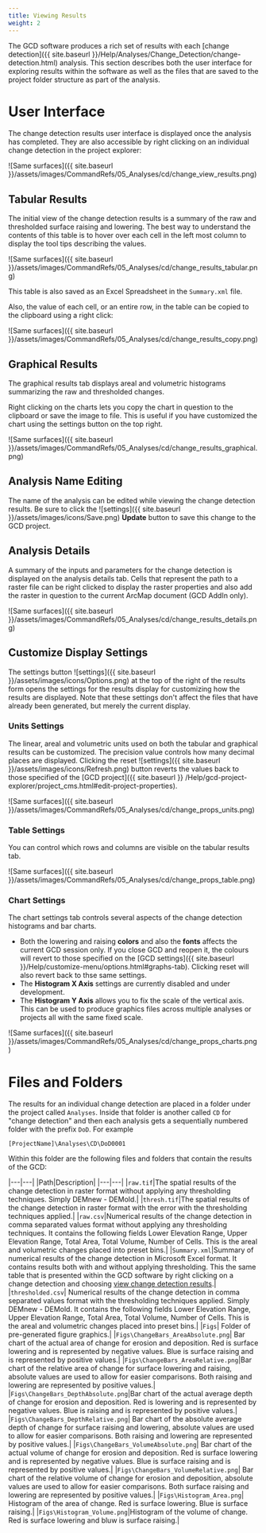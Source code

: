 ```yaml
---
title: Viewing Results
weight: 2
---
```


The GCD software produces a rich set of results with each [change detection]({{ site.baseurl }}/Help/Analyses/Change_Detection/change-detection.html) analysis. This section describes both the user interface for exploring results within the software as well as the files that are saved to the project folder structure as part of the analysis.

# User Interface

The change detection results user interface is displayed once the analysis has completed. They are also accessible by right clicking on an individual change detection in the project explorer:

![Same surfaces]({{ site.baseurl }}/assets/images/CommandRefs/05_Analyses/cd/change_view_results.png)

## Tabular Results

The initial view of the change detection results is a summary of the raw and thresholded surface raising and lowering. The best way to understand the contents of this table is to hover over each cell in the left most column to display the tool tips describing the values.

![Same surfaces]({{ site.baseurl }}/assets/images/CommandRefs/05_Analyses/cd/change_results_tabular.png)

This table is also saved as an Excel Spreadsheet in the `Summary.xml` file.

Also, the value of each cell, or an entire row, in the table can be copied to the clipboard using a right click:

![Same surfaces]({{ site.baseurl }}/assets/images/CommandRefs/05_Analyses/cd/change_results_copy.png)

## Graphical Results

The graphical results tab displays areal and volumetric histograms summarizing the raw and thresholded changes.

Right clicking on the charts lets you copy the chart in question to the clipboard or save the image to file. This is useful if you have customized the chart using the settings button on the top right.

![Same surfaces]({{ site.baseurl }}/assets/images/CommandRefs/05_Analyses/cd/change_results_graphical.png)

## Analysis Name Editing

The name of the analysis can be edited while viewing the change detection results. Be sure to click the ![settings]({{ site.baseurl }}/assets/images/icons/Save.png) **Update** button to save this change to the GCD project.

## Analysis Details

A summary of the inputs and parameters for the change detection is displayed on the analysis details tab. Cells that represent the path to a raster file can be right clicked to display the raster properties and also add the raster in question to the current ArcMap document (GCD AddIn only).

![Same surfaces]({{ site.baseurl }}/assets/images/CommandRefs/05_Analyses/cd/change_results_details.png)

## Customize Display Settings

The settings button ![settings]({{ site.baseurl }}/assets/images/icons/Options.png) at the top of the right of the results form opens the settings for the results display for customizing how the results are displayed. Note that these settings don't affect the files that have already been generated, but merely the current display.

### Units Settings

The linear, areal and volumetric units used on both the tabular and graphical results can be customized. The precision value controls how many decimal places are displayed. Clicking the reset ![settings]({{ site.baseurl }}/assets/images/icons/Refresh.png) button reverts the values back to those specified of the [GCD project]({{ site.baseurl }} /Help/gcd-project-explorer/project_cms.html#edit-project-properties).

![Same surfaces]({{ site.baseurl }}/assets/images/CommandRefs/05_Analyses/cd/change_props_units.png)

### Table Settings

You can control which rows and columns are visible on the tabular results tab.

![Same surfaces]({{ site.baseurl }}/assets/images/CommandRefs/05_Analyses/cd/change_props_table.png)

### Chart Settings

The chart settings tab controls several aspects of the change detection histograms and bar charts.

* Both the lowering and raising **colors** and also the **fonts** affects the current GCD session only. If you close GCD and reopen it, the colours will revert to those specified on the [GCD settings]({{ site.baseurl }}/Help/customize-menu/options.html#graphs-tab). Clicking reset will also revert back to thse same settings.
* The **Histogram X Axis** settings are currently disabled and under development.
* The **Histogram Y Axis** allows you to fix the scale of the vertical axis. This can be used to produce graphics files across multiple analyses or projects all with the same fixed scale.

![Same surfaces]({{ site.baseurl }}/assets/images/CommandRefs/05_Analyses/cd/change_props_charts.png)

# Files and Folders


The results for an individual change detection are placed in a folder under the project called `Analyses`. Inside that folder is another called `CD` for "change detection" and then each analysis gets a sequentially numbered folder with the prefix `DoD`. For example

```
[ProjectName]\Analyses\CD\DoD0001
```

Within this folder are the following files and folders that contain the results of the GCD:

|---|---|
|Path|Description|
|---|---|
|`raw.tif`|The spatial results of the change detection in raster format without applying any thresholding techniques. Simply DEMnew - DEMold.|
|`thresh.tif`|The spatial results of the change detection in raster format with the error with the thresholding techniques applied.|
|`raw.csv`|Numerical results of the change detection in comma separated values format without applying any thresholding techniques. It contains the following fields Lower Elevation Range, Upper Elevation Range, Total Area, Total Volume, Number of Cells. This is the areal and volumetric changes placed into preset bins.|
|`Summary.xml`|Summary of numerical results of the change detection in Microsoft Excel format. It contains results both with and without applying thresholding. This the same table that is presented within the GCD software by right clicking on a change detection and choosing [view change detection results]().|
|`thresholded.csv`| Numerical results of the change detection in comma separated values format with the thresholding techniques applied. Simply DEMnew - DEMold. It contains the following fields Lower Elevation Range, Upper Elevation Range, Total Area, Total Volume, Number of Cells. This is the areal and volumetric changes placed into preset bins.|
|`Figs`| Folder of pre-generated figure graphics.|
|`Figs\ChangeBars_AreaAbsolute.png`| Bar chart of the actual area of change for erosion and deposition. Red is surface lowering and is represented by negative values. Blue is surface raising and is represented by positive values.|
|`Figs\ChangeBars_AreaRelative.png`|Bar chart of the relative area of change for surface lowering and raising, absolute values are used to allow for easier comparisons. Both raising and lowering are represented by positive values.|
|`Figs\ChangeBars_DepthAbsolute.png`|Bar chart of the actual average depth of change for erosion and deposition. Red is lowering and is represented by negative values. Blue is raising and is represented by positive values.|
|`Figs\ChangeBars_DepthRelative.png`| Bar chart of the absolute average depth of change for surface raising and lowering, absolute values are used to allow for easier comparisons. Both raising and lowering are represented by positive values.|
|`Figs\ChangeBars_VolumeAbsolute.png`| Bar chart of the actual volume of change for erosion and deposition. Red is surface lowering and is represented by negative values. Blue is surface raising and is represented by positive values.|
|`Figs\ChangeBars_VolumeRelative.png`| Bar chart of the relative volume of change for erosion and deposition, absolute values are used to allow for easier comparisons. Both surface raising and lowering are represented by positive values.|
|`Figs\Histogram_Area.png`| Histogram of the area of change. Red is surface lowering. Blue is surface raising.|
|`Figs\Histogram_Volume.png`|Histogram of the volume of change. Red is surface lowering and bluw is surface raising.|
